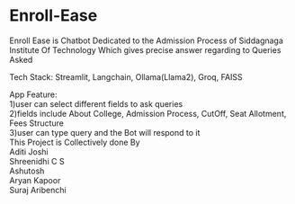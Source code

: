 # Enroll-Ease

Enroll Ease is Chatbot Dedicated to the Admission Process of Siddagnaga Institute Of Technology Which gives precise answer regarding to Queries Asked

Tech Stack: Streamlit, Langchain, Ollama(Llama2), Groq, FAISS

App Feature:</br>
1)user can select different fields to ask queries</br>
2)fields include About College, Admission Process, CutOff, Seat Allotment, Fees Structure</br>
3)user can type query and the Bot will respond to it</br>
 This Project is Collectively done By </br>
 Aditi Joshi</br>
                                      Shreenidhi C S</br>
                                      Ashutosh</br>
                                      Aryan Kapoor</br>
                                      Suraj Aribenchi</br>
                                      
